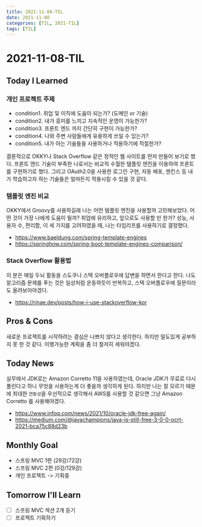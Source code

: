 ```yaml
---
title: 2021-11-08-TIL
date: 2021-11-08
categories: [TIL, 2021-TIL]
tags: [TIL]
---
```


# 2021-11-08-TIL

## Today I Learned

### 개인 프로젝트 주제

- condition1. 취업 및 이직에 도움이 되는가? (도메인 or 기술)
- condition2. 내가 흥미를 느끼고 지속적인 운영이 가능한가?
- condition3. 프론트 엔드 까지 간단히 구현이 가능한가?
- condition4. 나와 주변 사람들에게 유용하게 쓰일 수 있는가?
- condition5. 내가 아는 기술들을 사용하거나 적용하기에 적절한가?

결론적으로 OKKY나 Stack Overflow 같은 정적인 웹 사이트를 먼저 만들어 보기로 했다. 프론트 엔드 기술이 부족한 나로서는 비교적 수월한 템플릿 엔진을 이용하여 프론트를 구현하기로 했다. 그리고 OAuth2.0을 사용한 로그인 구현, 자동 배포, 젠킨스 등 내가 학습하고자 하는 기술들은 얼마든지 적용시킬 수 있을 것 같다.

### 템플릿 엔진 비교

OKKY에서 Groovy를 사용하길래 나는 어떤 템플릿 엔진을 사용할까 고민해보았다. 어떤 것이 가장 나에게 도움이 될까? 취업에 유리하고, 앞으로도 사용할 만 한가? 성능, 사용자 수, 편리함, 이 세 가지를 고려하였을 때, 나는 타임리프를 사용하기로 결정했다.

- https://www.baeldung.com/spring-template-engines
- https://springhow.com/spring-boot-template-engines-comparison/

### Stack Overflow 활용법

이 분은 매일 두뇌 활동을 스도쿠나 스택 오버플로우에 답변을 하면서 한다고 한다. 나도 알고리즘 문제를 푸는 것은 일상처럼 운동하듯이 반복하고, 스택 오버플로우에 질문이라도 올려보아야겠다.


- https://rinae.dev/posts/how-i-use-stackoverflow-kor

## Pros & Cons

새로운 프로젝트를 시작하려는 결심은 나쁘지 않다고 생각한다. 하지만 밀도있게 공부하지 못 한 것 같다. 이행가능한 계획을 좀 더 철저히 세워야겠다.

## Today News

실무에서 JDK로는 Amazon Corretto 11을 사용하였는데, Oracle JDK가 무료로 다시 풀린다고 하니 무엇을 사용하는게 더 좋을까 생각하게 된다. 하지만 나는 잘 모르기 때문에 최대한 `연동성`을 우선적으로 생각해서 AWS를 사용할 것 같으면 그냥 Amazon Corretto 를 사용해야겠다.

- https://www.infoq.com/news/2021/10/oracle-jdk-free-again/
- https://medium.com/@javachampions/java-is-still-free-3-0-0-ocrt-2021-bca75c88d23b

## Monthly Goal

- 스프링 MVC 1편 (29강/72강)
- 스프링 MVC 2편 (0강/129강)
- 개인 프로젝트 -> 기획중

## Tomorrow I'll Learn

- [ ] 스프링 MVC 섹션 2개 듣기
- [ ] 프로젝트 기획하기